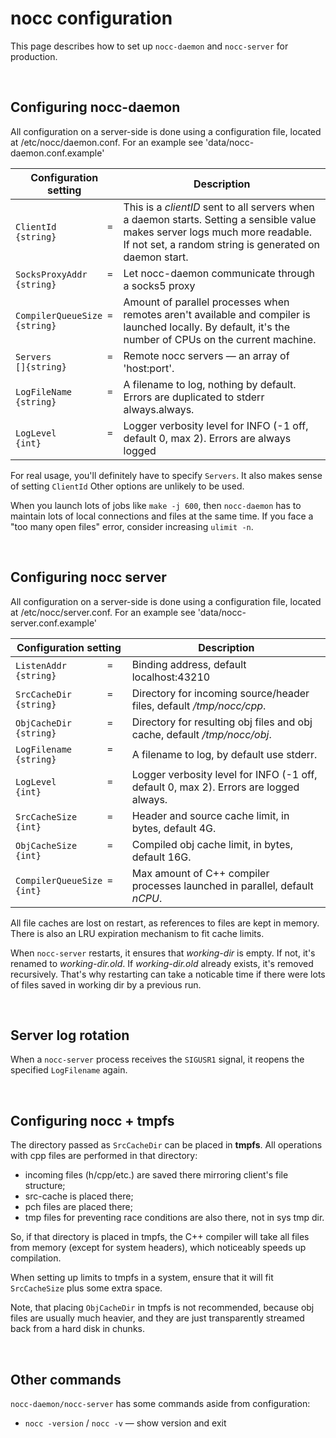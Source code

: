 # nocc configuration

This page describes how to set up `nocc-daemon` and `nocc-server` for production.


<p><br></p>

## Configuring nocc-daemon

All configuration on a server-side is done using a configuration file, located at /etc/nocc/daemon.conf. For an example see 'data/nocc-daemon.conf.example'

|  Configuration setting           | Description                                                                                                                                                                              |
|----------------------------------|------------------------------------------------------------------------------------------------------------------------------------------------------------------------------------------|
| `ClientId          = {string}`   | This is a *clientID* sent to all servers when a daemon starts. Setting a sensible value makes server logs much more readable. If not set, a random string is generated on daemon start.  |
| `SocksProxyAddr    = {string}`   | Let nocc-daemon communicate through a socks5 proxy                                                                                                                                       |
| `CompilerQueueSize = {string}`   | Amount of parallel processes when remotes aren't available and compiler is launched locally. By default, it's the number of CPUs on the current machine.                                 |
| `Servers           = []{string}` | Remote nocc servers — an array of 'host:port'.                                                                                                                                           |
| `LogFileName       = {string}`   | A filename to log, nothing by default. Errors are duplicated to stderr always.always.                                                                                                    |
| `LogLevel          = {int}`      | Logger verbosity level for INFO (-1 off, default 0, max 2). Errors are always logged                                                                                                     |

For real usage, you'll definitely have to specify `Servers`. It also makes sense of setting `ClientId` Other options are unlikely to be used. 

When you launch lots of jobs like `make -j 600`, then `nocc-daemon` has to maintain lots of local connections and files at the same time. If you face a "too many open files" error, consider increasing `ulimit -n`.


<p><br></p>

## Configuring nocc server

All configuration on a server-side is done using a configuration file, located at /etc/nocc/server.conf. For an example see 'data/nocc-server.conf.example'

| Configuration setting          | Description                                                                             |
|--------------------------------|-----------------------------------------------------------------------------------------|
| `ListenAddr        = {string}` | Binding address, default localhost:43210                                                |
| `SrcCacheDir       = {string}` | Directory for incoming source/header files, default */tmp/nocc/cpp*.                    |
| `ObjCacheDir       = {string}` | Directory for resulting obj files and obj cache, default */tmp/nocc/obj*.               |
| `LogFilename       = {string}` | A filename to log, by default use stderr.                                               |
| `LogLevel          = {int}`    | Logger verbosity level for INFO (-1 off, default 0, max 2). Errors are logged always.   |
| `SrcCacheSize      = {int}`    | Header and source cache limit, in bytes, default 4G.                                    |
| `ObjCacheSize      = {int}`    | Compiled obj cache limit, in bytes, default 16G.                                        |
| `CompilerQueueSize = {int}`    | Max amount of C++ compiler processes launched in parallel, default *nCPU*.              |

All file caches are lost on restart, as references to files are kept in memory. 
There is also an LRU expiration mechanism to fit cache limits.

When `nocc-server` restarts, it ensures that *working-dir* is empty. 
If not, it's renamed to *working-dir.old*. 
If *working-dir.old* already exists, it's removed recursively.
That's why restarting can take a noticable time if there were lots of files saved in working dir by a previous run.


<p><br></p>

## Server log rotation

When a `nocc-server` process receives the `SIGUSR1` signal, it reopens the specified `LogFilename` again.


<p><br></p>

## Configuring nocc + tmpfs

The directory passed as `SrcCacheDir` can be placed in **tmpfs**. 
All operations with cpp files are performed in that directory: 
* incoming files (h/cpp/etc.) are saved there mirroring client's file structure;
* src-cache is placed there;
* pch files are placed there;
* tmp files for preventing race conditions are also there, not in sys tmp dir.

So, if that directory is placed in tmpfs, the C++ compiler will take all files from memory (except for system headers),
which noticeably speeds up compilation.

When setting up limits to tmpfs in a system, ensure that it will fit `SrcCacheSize` plus some extra space.

Note, that placing `ObjCacheDir` in tmpfs is not recommended, because obj files are usually much heavier,
and they are just transparently streamed back from a hard disk in chunks.


<p><br></p>

## Other commands

`nocc-daemon/nocc-server` has some commands aside from configuration:

* `nocc -version` / `nocc -v` — show version and exit

